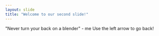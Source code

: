 ```yaml
---
layout: slide
title: "Welcome to our second slide!"
---
```

"Never turn your back on a blender" - me
Use the left arrow to go back!
